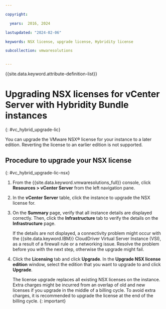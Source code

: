 ```yaml
---

copyright:

  years:  2016, 2024

lastupdated: "2024-02-06"

keywords: NSX license, upgrade license, Hybridity license

subcollection: vmwaresolutions


---
```


{{site.data.keyword.attribute-definition-list}}

# Upgrading NSX licenses for vCenter Server with Hybridity Bundle instances
{: #vc_hybrid_upgrade-lic}

You can upgrade the VMware NSX® license for your instance to a later edition. Reverting the license to an earlier edition is not supported.

## Procedure to upgrade your NSX license
{: #vc_hybrid_upgrade-lic-nsx}

1. From the {{site.data.keyword.vmwaresolutions_full}} console, click **Resources > vCenter Server** from the left navigation pane.
2. In the **vCenter Server** table, click the instance to upgrade the NSX license for.
3. On the **Summary** page, verify that all instance details are displayed correctly. Then, click the **Infrastructure** tab to verify the details on the **Infrastructure** page.

   If the details are not displayed, a connectivity problem might occur with the {{site.data.keyword.IBM}} CloudDriver Virtual Server Instance (VSI), as a result of a firewall rule or a networking issue. Resolve the problem before you with the next step, otherwise the upgrade might fail.

4. Click the **Licensing** tab and click **Upgrade**. In the **Upgrade NSX license edition** window, select the edition that you want to upgrade to and click **Upgrade**.

   The license upgrade replaces all existing NSX licenses on the instance. Extra charges might be incurred from an overlap of old and new licenses if you upgrade in the middle of a billing cycle. To avoid extra charges, it is recommended to upgrade the license at the end of the billing cycle.
   {: important}

